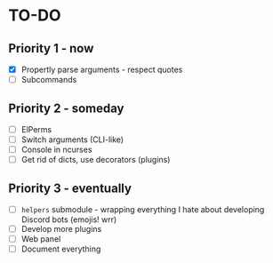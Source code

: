 # TO-DO

## Priority 1 - now

- [x] Propertly parse arguments - respect quotes
- [ ] Subcommands

## Priority 2 - someday

- [ ] ElPerms
- [ ] Switch arguments (CLI-like)
- [ ] Console in ncurses
- [ ] Get rid of dicts, use decorators (plugins)

## Priority 3 - eventually

- [ ] `helpers` submodule - wrapping everything I hate about developing Discord bots (emojis! wrr)
- [ ] Develop more plugins
- [ ] Web panel
- [ ] Document everything